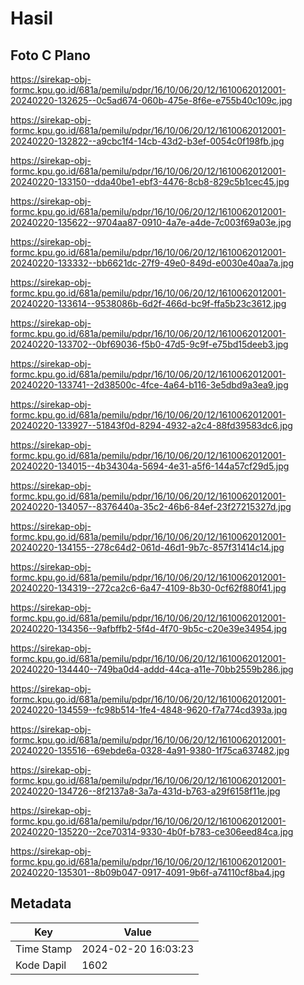 # Hasil

## Foto C Plano

https://sirekap-obj-formc.kpu.go.id/681a/pemilu/pdpr/16/10/06/20/12/1610062012001-20240220-132625--0c5ad674-060b-475e-8f6e-e755b40c109c.jpg

https://sirekap-obj-formc.kpu.go.id/681a/pemilu/pdpr/16/10/06/20/12/1610062012001-20240220-132822--a9cbc1f4-14cb-43d2-b3ef-0054c0f198fb.jpg

https://sirekap-obj-formc.kpu.go.id/681a/pemilu/pdpr/16/10/06/20/12/1610062012001-20240220-133150--dda40be1-ebf3-4476-8cb8-829c5b1cec45.jpg

https://sirekap-obj-formc.kpu.go.id/681a/pemilu/pdpr/16/10/06/20/12/1610062012001-20240220-135622--9704aa87-0910-4a7e-a4de-7c003f69a03e.jpg

https://sirekap-obj-formc.kpu.go.id/681a/pemilu/pdpr/16/10/06/20/12/1610062012001-20240220-133332--bb6621dc-27f9-49e0-849d-e0030e40aa7a.jpg

https://sirekap-obj-formc.kpu.go.id/681a/pemilu/pdpr/16/10/06/20/12/1610062012001-20240220-133614--9538086b-6d2f-466d-bc9f-ffa5b23c3612.jpg

https://sirekap-obj-formc.kpu.go.id/681a/pemilu/pdpr/16/10/06/20/12/1610062012001-20240220-133702--0bf69036-f5b0-47d5-9c9f-e75bd15deeb3.jpg

https://sirekap-obj-formc.kpu.go.id/681a/pemilu/pdpr/16/10/06/20/12/1610062012001-20240220-133741--2d38500c-4fce-4a64-b116-3e5dbd9a3ea9.jpg

https://sirekap-obj-formc.kpu.go.id/681a/pemilu/pdpr/16/10/06/20/12/1610062012001-20240220-133927--51843f0d-8294-4932-a2c4-88fd39583dc6.jpg

https://sirekap-obj-formc.kpu.go.id/681a/pemilu/pdpr/16/10/06/20/12/1610062012001-20240220-134015--4b34304a-5694-4e31-a5f6-144a57cf29d5.jpg

https://sirekap-obj-formc.kpu.go.id/681a/pemilu/pdpr/16/10/06/20/12/1610062012001-20240220-134057--8376440a-35c2-46b6-84ef-23f27215327d.jpg

https://sirekap-obj-formc.kpu.go.id/681a/pemilu/pdpr/16/10/06/20/12/1610062012001-20240220-134155--278c64d2-061d-46d1-9b7c-857f31414c14.jpg

https://sirekap-obj-formc.kpu.go.id/681a/pemilu/pdpr/16/10/06/20/12/1610062012001-20240220-134319--272ca2c6-6a47-4109-8b30-0cf62f880f41.jpg

https://sirekap-obj-formc.kpu.go.id/681a/pemilu/pdpr/16/10/06/20/12/1610062012001-20240220-134356--9afbffb2-5f4d-4f70-9b5c-c20e39e34954.jpg

https://sirekap-obj-formc.kpu.go.id/681a/pemilu/pdpr/16/10/06/20/12/1610062012001-20240220-134440--749ba0d4-addd-44ca-a11e-70bb2559b286.jpg

https://sirekap-obj-formc.kpu.go.id/681a/pemilu/pdpr/16/10/06/20/12/1610062012001-20240220-134559--fc98b514-1fe4-4848-9620-f7a774cd393a.jpg

https://sirekap-obj-formc.kpu.go.id/681a/pemilu/pdpr/16/10/06/20/12/1610062012001-20240220-135516--69ebde6a-0328-4a91-9380-1f75ca637482.jpg

https://sirekap-obj-formc.kpu.go.id/681a/pemilu/pdpr/16/10/06/20/12/1610062012001-20240220-134726--8f2137a8-3a7a-431d-b763-a29f6158f11e.jpg

https://sirekap-obj-formc.kpu.go.id/681a/pemilu/pdpr/16/10/06/20/12/1610062012001-20240220-135220--2ce70314-9330-4b0f-b783-ce306eed84ca.jpg

https://sirekap-obj-formc.kpu.go.id/681a/pemilu/pdpr/16/10/06/20/12/1610062012001-20240220-135301--8b09b047-0917-4091-9b6f-a74110cf8ba4.jpg


## Metadata

| Key        | Value               |
| ---------- | ------------------- |
| Time Stamp | 2024-02-20 16:03:23 |
| Kode Dapil | 1602                |



